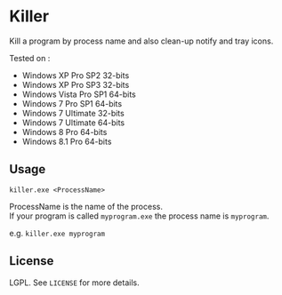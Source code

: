 # Killer

Kill a program by process name and also clean-up notify and tray icons.<br />

Tested on :
* Windows XP Pro SP2 32-bits
* Windows XP Pro SP3 32-bits
* Windows Vista Pro SP1 64-bits
* Windows 7 Pro SP1 64-bits
* Windows 7 Ultimate 32-bits
* Windows 7 Ultimate 64-bits
* Windows 8 Pro 64-bits
* Windows 8.1 Pro 64-bits

## Usage

``killer.exe <ProcessName>``

ProcessName is the name of the process.<br />
If your program is called ``myprogram.exe`` the process name is ``myprogram``.<br />

e.g. ``killer.exe myprogram``

## License

LGPL. See ``LICENSE`` for more details.
